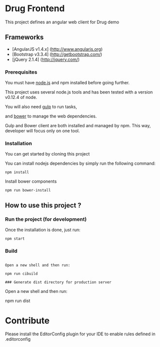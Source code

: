 Drug Frontend
====================

This project defines an angular web client for Drug demo

## Frameworks
* [AngularJS v1.4.x] (http://www.angularjs.org)
* [Bootstrap v3.3.4] (http://getbootstrap.com/)
* [jQuery 2.1.4] (http://jquery.com/)

### Prerequisites

You must have [node.js](http://nodejs.org/) and npm installed before going further.

This project uses several node.js tools and has been tested with a version v0.12.4 of node.

You will also need [gulp](http://gulpjs.com/) to run tasks,

and [bower](http://bower.io) to manage the web dependencies.

Gulp and Bower client are both installed and managed by npm. This way, developer will focus only on one tool.

### Installation

You can get started by cloning this project

You can install nodejs dependencies by simply run the following command:

```
npm install
```

Install bower components

```
npm run bower-install
```

## How to use this project ?

### Run the project (for development)

Once the installation is done, just run:

```
npm start
```

### Build 
```

Open a new shell and then run:

npm run cibuild

### Generate dist directory for production server 
```

Open a new shell and then run:

npm run dist

# Contribute
Please install the EditorConfig plugin for your IDE to enable rules defined in .editorconfig
